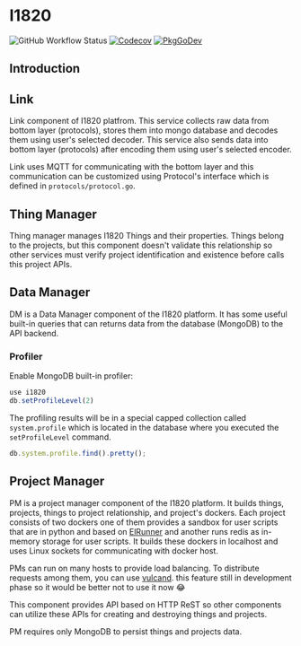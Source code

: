 # I1820

![GitHub Workflow Status](https://img.shields.io/github/workflow/status/I1820/I1820/ci?label=ci&logo=github&style=flat-square)
[![Codecov](https://img.shields.io/codecov/c/gh/I1820/I1820?logo=codecov&style=flat-square)](https://codecov.io/gh/I1820/I1820)
[![PkgGoDev](https://pkg.go.dev/badge/github.com/I1820/I1820)](https://pkg.go.dev/github.com/I1820/I1820)

## Introduction

## Link

Link component of I1820 platfrom. This service collects
raw data from bottom layer (protocols), stores them into mongo database
and decodes them using user's selected decoder.
This service also sends data into bottom layer (protocols) after
encoding them using user's selected encoder.

Link uses MQTT for communicating with the bottom layer and this communication can be customized
using Protocol's interface which is defined in `protocols/protocol.go`.

## Thing Manager

Thing manager manages I1820 Things and their properties.
Things belong to the projects, but this component doesn't validate this relationship so other services
must verify project identification and existence before calls this project APIs.

## Data Manager

DM is a Data Manager component of the I1820 platform.
It has some useful built-in queries that can returns data from the database (MongoDB) to the API backend.

### Profiler

Enable MongoDB built-in profiler:

```js
use i1820
db.setProfileLevel(2)
```

The profiling results will be in a special capped collection called `system.profile`
which is located in the database where you executed the `setProfileLevel` command.

```js
db.system.profile.find().pretty();
```

## Project Manager

PM is a project manager component of the I1820 platform.
It builds things, projects, things to project relationship, and project's dockers.
Each project consists of two dockers one of them provides a sandbox for user scripts that are in python and based on [ElRunner](https://github.com/I1820/ElRunner) and another
runs redis as in-memory storage for user scripts.
It builds these dockers in localhost and uses Linux sockets for communicating with docker host.

PMs can run on many hosts to provide load balancing. To distribute requests among them, you can use [vulcand](https://vulcand.readthedocs.io/en/latest/quickstart.html#quick-start). this feature still in development phase so it would be better not to use it now :joy:

This component provides API based on HTTP ReST so other components can utilize these APIs for creating and destroying things and projects.

PM requires only MongoDB to persist things and projects data.
